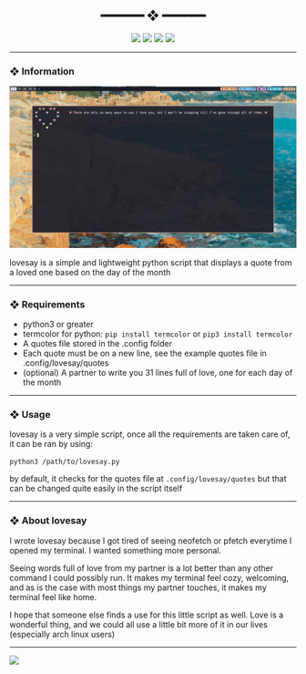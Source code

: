 <h2 align="center"> ━━━━━━  ❖  ━━━━━━ </h2>

<!-- BADGES -->
<div align="center">
   <p></p>
   
   <img src="https://img.shields.io/github/stars/zenithds/lovesay?color=F8BD96&labelColor=302D41&style=for-the-badge">   

   <img src="https://img.shields.io/github/forks/zenithds/lovesay?color=DDB6F2&labelColor=302D41&style=for-the-badge">   

   <img src="https://img.shields.io/github/repo-size/zenithds/lovesay?color=ABE9B3&labelColor=302D41&style=for-the-badge">
   
   <img src="https://badges.pufler.dev/visits/zenithds/lovesay?style=for-the-badge&color=96CDFB&logoColor=white&labelColor=302D41"/>
   <br>
</div>

<p/>

---

### ❖ Information 
  <img src="assets/lovesay.gif" alt="lovesay gif">

  lovesay is a simple and lightweight python script that displays a quote from a loved one based on the day of the month 

---

### ❖ Requirements 

- python3 or greater
- termcolor for python:
```pip install termcolor```
or
```pip3 install termcolor```
- A quotes file stored in the .config folder
- Each quote must be on a new line, see the example quotes file in .config/lovesay/quotes
- (optional) A partner to write you 31 lines full of love, one for each day of the month

---

### ❖ Usage 

lovesay is a very simple script, once all the requirements are taken care of, it can be ran by using:   
```
python3 /path/to/lovesay.py
```
by default, it checks for the quotes file at ```.config/lovesay/quotes``` but that can be changed quite easily in the script itself

---

### ❖ About lovesay

I wrote lovesay because I got tired of seeing neofetch or pfetch everytime I opened my terminal. I wanted something more personal. 

Seeing words full of love from my partner is a lot better than any other command I could possibly run. It makes my terminal feel cozy, welcoming, and as is the case with most things my partner touches, it makes my terminal feel like home. 

I hope that someone else finds a use for this little script as well. Love is a wonderful thing, and we could all use a little bit more of it in our lives (especially arch linux users)

---
   <img src="https://img.shields.io/static/v1.svg?label=License&message=MIT&color=ABE9B3&labelColor=F5E0DC&style=for-the-badge">
